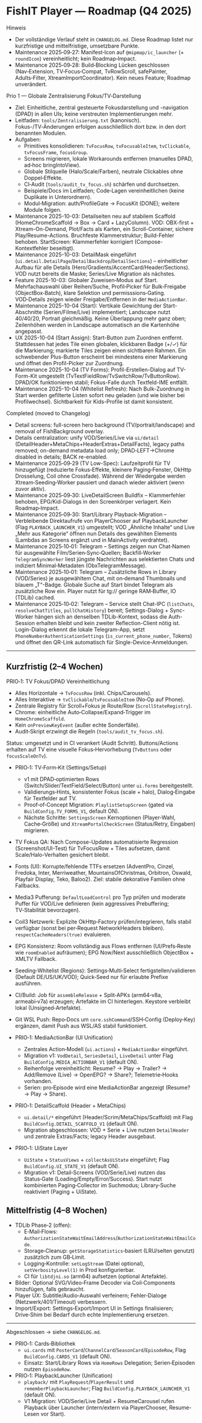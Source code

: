 #
# FishIT Player — Roadmap (Q4 2025)

Hinweis
- Der vollständige Verlauf steht in `CHANGELOG.md`. Diese Roadmap listet nur kurzfristige und mittelfristige, umsetzbare Punkte.
- Maintenance 2025‑09‑27: Manifest‑Icon auf `@mipmap/ic_launcher` (+ `roundIcon`) vereinheitlicht; kein Roadmap‑Impact.
- Maintenance 2025‑09‑28: Build‑Blocking Lücken geschlossen (Nav‑Extension, TV‑Focus‑Compat, TvRowScroll, safePainter, Adults‑Filter, XtreamImportCoordinator). Kein neues Feature; Roadmap unverändert.
 
Prio 1 — Globale Zentralisierung Fokus/TV‑Darstellung
- Ziel: Einheitliche, zentral gesteuerte Fokusdarstellung und -navigation (DPAD) in allen UIs; keine verstreuten Implementierungen mehr.
- Leitfaden: `tools/Zentralisierung.txt` (kanonisch). Fokus-/TV‑Änderungen erfolgen ausschließlich dort bzw. in den dort benannten Modulen.
- Aufgaben:
  - Primitives konsolidieren: `TvFocusRow`, `tvFocusableItem`, `tvClickable`, `tvFocusFrame`, `focusGroup`.
  - Screens migrieren, lokale Workarounds entfernen (manuelles DPAD, ad‑hoc bringIntoView).
  - Globale Stilquelle (Halo/Scale/Farben), neutrale Clickables ohne Doppel‑Effekte.
  - CI‑Audit (`tools/audit_tv_focus.sh`) schärfen und durchsetzen.
  - Beispiele/Docs im Leitfaden; Code‑Lagen vereinheitlichen (keine Duplikate in Unterordnern).
  - Modul‑Migration: auth/ProfileGate → FocusKit (DONE); weitere Module folgen.
- Maintenance 2025-10-03: Detailseiten neu auf stabilem Scaffold (HomeChromeScaffold → Box → Card + LazyColumn). VOD: OBX-first + Xtream-On-Demand, Plot/Facts als Karten, ein Scroll-Container, sichere Play/Resume-Actions. Bruchfeste Klammerstruktur; Build-Fehler behoben. StartScreen: Klammerfehler korrigiert (Compose-Kontextfehler beseitigt).
 - Maintenance 2025-10-03: DetailMask eingeführt (`ui.detail.DetailPage`/`DetailBackdrop`/`DetailSections`) – einheitlicher Aufbau für alle Details (Hero/Gradients/AccentCard/Header/Sections). VOD nutzt bereits die Maske; Series/Live Migration als nächstes.
- Feature 2025-10-03: Globaler Zuweisen‑Modus auf Start. Mehrfachauswahl über Reihen/Suche, Profil‑Picker für Bulk‑Freigabe (ObjectBox‑Batch), klare Selektion und permisssions‑Gating. VOD‑Details zeigen wieder Freigabe/Entfernen in der `MediaActionBar`.
- Maintenance 2025-10-04 (Start): Vertikale Gewichtung der Start-Abschnitte (Serien/Filme/Live) implementiert; Landscape nutzt 40/40/20, Portrait gleichmäßig. Keine Überlappung mehr ganz oben; Zeilenhöhen werden in Landscape automatisch an die Kartenhöhe angepasst.
 - UX 2025-10-04 (Start Assign): Start-Button zum Zuordnen entfernt. Stattdessen hat jedes Tile einen globalen, klickbaren Badge (+/✓) für die Markierung; markierte Tiles zeigen einen sichtbaren Rahmen. Ein schwebender Plus-Button erscheint bei mindestens einer Markierung und öffnet den Profil-Picker zur Zuordnung.
 - Maintenance 2025-10-04 (TV Forms): Profil-Erstellen-Dialog auf TV-Form-Kit umgestellt (TvTextFieldRow/TvSwitchRow/TvButtonRow). DPAD/OK funktionieren stabil; Fokus-Falle durch Textfeld-IME entfällt.
 - Maintenance 2025-10-04 (Whitelist Refresh): Nach Bulk-Zuordnung in Start werden gefilterte Listen sofort neu geladen (und wie bisher bei Profilwechsel). Sichtbarkeit für Kids-Profile ist damit konsistent.
  
Completed (moved to Changelog)
- Detail screens: full-screen hero background (TV/portrait/landscape) and removal of FishBackground overlay.
- Details centralization: unify VOD/Series/Live via `ui/detail` (DetailHeader+MetaChips+HeaderExtras+DetailFacts), legacy paths removed; on-demand metadata load only; DPAD‑LEFT→Chrome disabled in details; BACK re-enabled.
- Maintenance 2025‑09‑29 (TV Low-Spec): Laufzeitprofil für TV hinzugefügt (reduzierte Fokus‑Effekte, kleinere Paging‑Fenster, OkHttp Drosselung, Coil ohne Crossfade). Während der Wiedergabe werden Xtream‑Seeding‑Worker pausiert und danach wieder aktiviert (wenn zuvor aktiv).
- Maintenance 2025‑09‑30: LiveDetailScreen Buildfix – Klammerfehler behoben, EPG/Kid-Dialogs in den Screenkörper verlagert. Kein Roadmap‑Impact.
 - Maintenance 2025‑09‑30: Start/Library Playback-Migration – Verbleibende Direktaufrufe von PlayerChooser auf PlaybackLauncher (Flag `PLAYBACK_LAUNCHER_V1`) umgestellt; VOD „Ähnliche Inhalte“ und Live „Mehr aus Kategorie“ öffnen nun Details des gewählten Elements (Lambdas an Screens ergänzt und in MainActivity verdrahtet).
- Maintenance 2025‑10‑01: Telegram – Settings zeigen nun Chat‑Namen für ausgewählte Film/Serien‑Sync‑Quellen; Backfill‑Worker `TelegramSyncWorker` liest jüngste Nachrichten aus selektierten Chats und indiziert Minimal‑Metadaten (ObxTelegramMessage).
- Maintenance 2025‑10‑01: Telegram – Zusätzliche Rows in Library (VOD/Series) je ausgewähltem Chat, mit on‑demand Thumbnails und blauem „T“-Badge. Globale Suche auf Start bindet Telegram als zusätzliche Row ein. Player nutzt für tg:// geringe RAM‑Buffer, IO (TDLib) cached.
- Maintenance 2025‑10‑02: Telegram – Service stellt Chat-IPC (`listChats`, `resolveChatTitles`, `pullChatHistory`) bereit; Settings-Dialog + Sync-Worker hängen sich an denselben TDLib-Kontext, sodass die Auth-Session erhalten bleibt und kein zweiter Reflection-Client nötig ist. Login-Dialog erkennt die lokale Telegram-App, setzt `PhoneNumberAuthenticationSettings` (`is_current_phone_number`, Tokens) und öffnet den QR-Link automatisch für Single-Device-Anmeldungen.

---

## Kurzfristig (2–4 Wochen)

PRIO‑1: TV Fokus/DPAD Vereinheitlichung
- Alles Horizontale → `TvFocusRow` (inkl. Chips/Carousels).
- Alles Interaktive → `tvClickable`/`tvFocusableItem` (No‑Op auf Phone).
- Zentrale Registry für Scroll+Fokus je Route/Row (`ScrollStateRegistry`).
- Chrome: einheitliche Auto‑Collapse/Expand‑Trigger im `HomeChromeScaffold`.
- Kein `onPreviewKeyEvent` (außer echte Sonderfälle).
- Audit‑Skript erzwingt die Regeln (`tools/audit_tv_focus.sh`).

Status: umgesetzt und in CI verankert (Audit Schritt). Buttons/Actions erhalten auf TV eine visuelle Fokus‑Hervorhebung (`TvButtons` oder `focusScaleOnTv`).

- PRIO‑1: TV‑Form‑Kit (Settings/Setup)
  - v1 mit DPAD‑optimierten Rows (Switch/Slider/TextField/Select/Button) unter `ui.forms` bereitgestellt.
  - Validierungs‑Hints, konsistenter Fokus (scale + halo), Dialog‑Eingabe für Textfelder auf TV.
  - Proof‑of‑Concept Migration: `PlaylistSetupScreen` (gated via `BuildConfig.TV_FORMS_V1`, default ON).
  - Nächste Schritte: `SettingsScreen` Kernoptionen (Player‑Wahl, Cache‑Größe) und `XtreamPortalCheckScreen` (Status/Retry, Eingaben) migrieren.

- TV Fokus QA: Nach Compose-Updates automatisierte Regression (Screenshot/UI-Test) für TvFocusRow + Tiles aufsetzen, damit Scale/Halo-Verhalten gesichert bleibt.
- Fonts (UI): Korrupte/fehlende TTFs ersetzen (AdventPro, Cinzel, Fredoka, Inter, Merriweather, MountainsOfChristmas, Orbitron, Oswald, Playfair Display, Teko, Baloo2). Ziel: stabile dekorative Familien ohne Fallbacks.
- Media3 Pufferung: `DefaultLoadControl` pro Typ prüfen und moderate Puffer für VOD/Live definieren (kein aggressives Prebuffering; TV‑Stabilität bevorzugen).
- Coil3 Netzwerk: Explizite OkHttp‑Factory prüfen/integrieren, falls stabil verfügbar (sonst bei per‑Request NetworkHeaders bleiben). `respectCacheHeaders(true)` evaluieren.
- EPG Konsistenz: Room vollständig aus Flows entfernen (UI/Prefs‑Reste wie `roomEnabled` aufräumen); EPG Now/Next ausschließlich ObjectBox + XMLTV Fallback.
- Seeding‑Whitelist (Regions): Settings‑Multi‑Select fertigstellen/validieren (Default DE/US/UK/VOD); Quick‑Seed nur für erlaubte Prefixe ausführen.
- CI/Build: Job für `assembleRelease` + Split‑APKs (arm64‑v8a, armeabi‑v7a) erzeugen; Artefakte im CI hinterlegen. Keystore verbleibt lokal (Unsigned‑Artefakte).
- Git WSL Push: Repo‑Docs um `core.sshCommand`/SSH‑Config (Deploy‑Key) ergänzen, damit Push aus WSL/AS stabil funktioniert.

- PRIO‑1: MediaActionBar (UI Unification)
  - Zentrales Action‑Modell (`ui.actions`) + `MediaActionBar` eingeführt.
  - Migration v1: `VodDetail`, `SeriesDetail`, `LiveDetail` unter Flag `BuildConfig.MEDIA_ACTIONBAR_V1` (default ON).
  - Reihenfolge vereinheitlicht: Resume? → Play → Trailer? → Add/Remove (Live) → OpenEPG? → Share?; Telemetrie‑Hooks vorhanden.
  - Serien: pro‑Episode wird eine MediaActionBar angezeigt (Resume? → Play → Share).

- PRIO‑1: DetailScaffold (Header + MetaChips)
  - `ui.detail/*` eingeführt (Header/Scrim/MetaChips/Scaffold) mit Flag `BuildConfig.DETAIL_SCAFFOLD_V1` (default ON).
  - Migration abgeschlossen: VOD + Serie + Live nutzen `DetailHeader` und zentrale Extras/Facts; legacy Header ausgebaut.

- PRIO‑1: UiState Layer
  - `UiState` + `StatusViews` + `collectAsUiState` eingeführt; Flag `BuildConfig.UI_STATE_V1` (default ON).
  - Migration v1: Detail‑Screens (VOD/Serie/Live) nutzen das Status‑Gate (Loading/Empty/Error/Success). Start nutzt kombinierten Paging‑Collector im Suchmodus; Library‑Suche reaktiviert (Paging + UiState).

## Mittelfristig (4–8 Wochen)

- TDLib Phase‑2 (offen):
  - E‑Mail‑Flows: `AuthorizationStateWaitEmailAddress`/`AuthorizationStateWaitEmailCode`.
  - Storage‑Cleanup: `getStorageStatistics`‑basiert (LRU/selten genutzt) zusätzlich zum GB‑Limit.
  - Logging‑Kontrolle: `setLogStream` (Datei optional), `setVerbosityLevel(1)` in Prod konfigurierbar.
  - CI für `libtdjni.so` (arm64) aufsetzen (optional Artefakte).
- Bilder: Optional SVG/Video‑Frame Decoder via Coil‑Components hinzufügen, falls gebraucht.
- Player UX: Subtitle/Audio‑Auswahl verfeinern; Fehler‑Dialoge (Netzwerk/401/Timeout) verbessern.
- Import/Export: Settings‑Export/Import UI in Settings finalisieren; Drive‑Shim bei Bedarf durch echte Implementierung ersetzen.

---

Abgeschlossen → siehe `CHANGELOG.md`.
- PRIO‑1: Cards‑Bibliothek
   - `ui.cards` mit `PosterCard`/`ChannelCard`/`SeasonCard`/`EpisodeRow`, Flag `BuildConfig.CARDS_V1` (default ON).
   - Einsatz: Start/Library Rows via `HomeRows` Delegation; Serien‑Episoden nutzen `EpisodeRow`.
 - PRIO‑1: PlaybackLauncher (Unification)
   - `playback/` mit `PlayRequest`/`PlayerResult` und `rememberPlaybackLauncher`; Flag `BuildConfig.PLAYBACK_LAUNCHER_V1` (default ON).
   - V1 Migration: VOD/Serie/Live Detail + ResumeCarousel rufen Playback über Launcher (intern/extern via PlayerChooser, Resume-Lesen vor Start).
